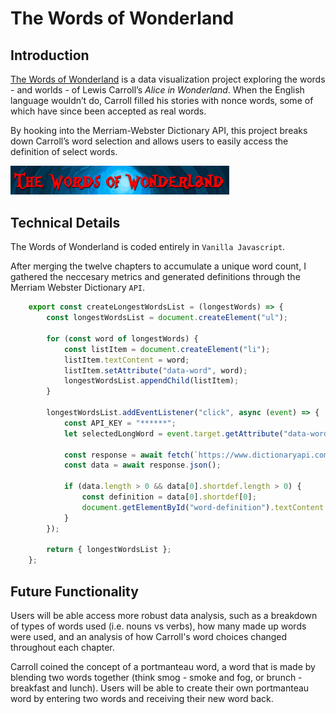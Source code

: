# The Words of Wonderland
## **Introduction**

[The Words of Wonderland](https://cjburchfield.github.io/down-the-rabbit-hole/) is a data visualization project exploring the words - and worlds - of Lewis Carroll’s *Alice in Wonderland*. When the English language wouldn’t do, Carroll filled his stories with nonce words, some of which have since been accepted as real words. 

By hooking into the Merriam-Webster Dictionary API, this project breaks down Carroll’s word selection and allows users to easily access the definition of select words.

<img src="https://raw.githubusercontent.com/cjburchfield/down-the-rabbit-hole/main/assets/header_image.png" width = "350px">


## Technical Details
The Words of Wonderland is coded entirely in `Vanilla Javascript`. 


After merging the twelve chapters to accumulate a unique word count, I gathered the neccesary metrics and generated definitions through the  Merriam Webster Dictionary `API`.
```javascript
    export const createLongestWordsList = (longestWords) => {
        const longestWordsList = document.createElement("ul");
      
        for (const word of longestWords) {
            const listItem = document.createElement("li");
            listItem.textContent = word;
            listItem.setAttribute("data-word", word);
            longestWordsList.appendChild(listItem);
        }
      
        longestWordsList.addEventListener("click", async (event) => {
            const API_KEY = "******";
            let selectedLongWord = event.target.getAttribute("data-word");
        
            const response = await fetch(`https://www.dictionaryapi.com/api/v3/references/collegiate/json/${selectedLongWord}?key=${API_KEY}`);
            const data = await response.json();
            
            if (data.length > 0 && data[0].shortdef.length > 0) {
                const definition = data[0].shortdef[0];
                document.getElementById("word-definition").textContent = definition;
            }
        });
      
        return { longestWordsList };
    };
```



## Future Functionality
Users will be able access more robust data analysis, such as a breakdown of types of words used (i.e. nouns vs verbs), how many made up words were used, and an analysis of how Carroll's word choices changed throughout each chapter.

Carroll coined the concept of a portmanteau word, a word that is made by blending two words together (think smog - smoke and fog, or brunch - breakfast and lunch). Users will be able to create their own portmanteau word by entering two words and receiving their new word back.  
